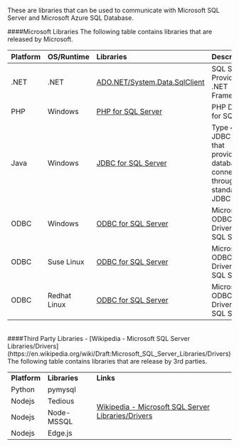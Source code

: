 These are libraries that can be used to communicate with Microsoft SQL Server and Microsoft Azure SQL Database. 


####Microsoft Libraries
The following table contains libraries that are released by Microsoft.

| Platform | OS/Runtime | Libraries | Description | Version |
| :--- | :--- | :--- | :--- | :--- |
| .NET | .NET | [ADO.NET/System.Data.SqlClient](http://www.microsoft.com/en-us/download/details.aspx?id=30653) | SQL Server Provider for .NET Framework | 4.5+ |
| PHP | Windows | [PHP for SQL Server](http://www.microsoft.com/en-us/download/details.aspx?id=20098) | PHP Driver for SQL | 2.0+ |
| Java | Windows | [JDBC for SQL Server](https://www.microsoft.com/en-us/download/details.aspx?id=11774) |  Type 4 JDBC driver that provides database connectivity through the standard JDBC API | 2.0+ |
| ODBC | Windows | [ODBC for SQL Server](http://www.microsoft.com/en-us/download/details.aspx?id=36434) | Microsoft ODBC Driver for SQL Server | 11.0+ |
| ODBC | Suse Linux | [ODBC for SQL Server](http://www.microsoft.com/en-us/download/details.aspx?id=34687) |Microsoft ODBC Driver for SQL Server | 11.0+ |
| ODBC | Redhat Linux | [ODBC for SQL Server](http://www.microsoft.com/en-us/download/details.aspx?id=34687) |Microsoft ODBC Driver for SQL Server | 11.0+ |


<br>
####Third Party Libraries - [Wikipedia - Microsoft SQL Server Libraries/Drivers](https://en.wikipedia.org/wiki/Draft:Microsoft_SQL_Server_Libraries/Drivers)
The following table contains libraries that are release by 3rd parties.

<table>
<tr>
  <td><b>Platform</b></td>
  <td><b>Libraries</b></td>
  <td><b>Links</b></td>
</tr>
<tr>
  <td>Python</td>
  <td>pymysql</td>
  <td rowspan=4><a href="https://en.wikipedia.org/wiki/Draft:Microsoft_SQL_Server_Libraries/Drivers">Wikipedia - Microsoft SQL Server Libraries/Drivers</a></td>
</tr>
<tr>
  <td>Nodejs</td>
  <td>Tedious</td>
</tr>
<tr>
  <td>Nodejs</td>
  <td>Node-MSSQL</td>
</tr>
<tr>
  <td>Nodejs</td>
  <td>Edge.js</td>
</tr>
</table>
